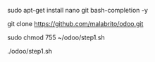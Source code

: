 sudo apt-get install nano git bash-completion -y

git clone https://github.com/malabrito/odoo.git

sudo chmod 755 ~/odoo/step1.sh

./odoo/step1.sh
